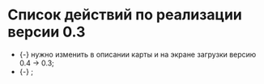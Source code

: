 # Список действий по реализации версии 0.3

* {-} нужно изменить в описании карты и на экране загрузки версию 0.4 -> 0.3;
* {-} ;